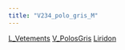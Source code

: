 ```yaml
---
title: "V234_polo_gris_M"
---
```



[L_Vetements](notes/equipements/L_Vetements.md) [V_PolosGris](notes/equipements/vetements/V_PolosGris.md) [Liridon](notes/utilisateurs/beneficiaires/Liridon.md)